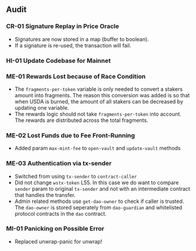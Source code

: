 ## Audit

### CR-01 Signature Replay in Price Oracle
- Signatures are now stored in a map (buffer to boolean). 
- If a signature is re-used, the transaction will fail.

### HI-01 Update Codebase for Mainnet

### ME-01 Rewards Lost because of Race Condition
- The `fragments-per-token` variable is only needed to convert a stakers amount into fragments. The reason this conversion was added is so that when USDA is burned, the amount of all stakers can be decreased by updating one variable.
- The rewards logic should not take `fragments-per-token` into account. The rewards are distributed across the total fragments.

### ME-02 Lost Funds due to Fee Front-Running
- Added param `max-mint-fee` to `open-vault` and `update-vault` methods

### ME-03 Authentication via tx-sender
- Switched from using `tx-sender` to `contract-caller`
- Did not change `wstx-token` L55. In this case we do want to compare `sender` param to original `tx-sender` and not with an intermediate contract that handles the transfer.
- Admin related methods use `get-dao-owner` to check if caller is trusted. The `dao-owner` is stored seperately from `dao-guardian` and whitelisted protocol contracts in the `dao` contract.

### MI-01 Panicking on Possible Error
- Replaced unwrap-panic for unwrap!

